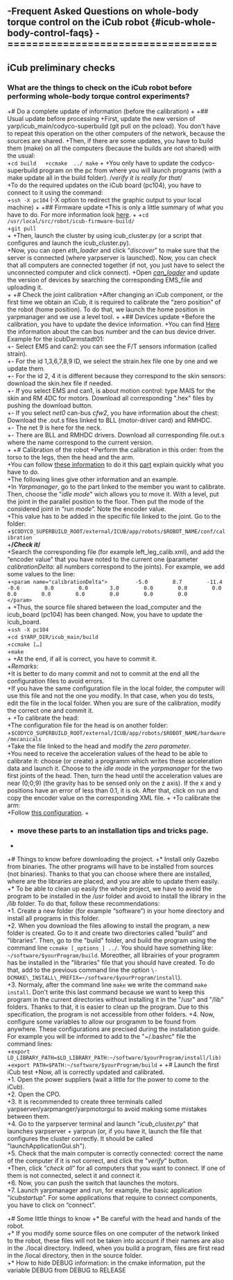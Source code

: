-Frequent Asked Questions on whole-body torque control on the iCub robot  {#icub-whole-body-control-faqs}
-==================================
-
 ## iCub preliminary checks 
 
 ### What are the things to check on the iCub robot before performing whole-body torque control experiments? 
 
+# Do a complete update of information (before the calibration)
+
+## Usual update before processing
+First, update the new version of yarp/icub_main/codyco\-superbuild (git pull on the pcload). You don't have to repeat this operation on the other computers of the network, because the sources are shared.
+Then, if there are some updates, you have to build them (make) on all the computers (because the builds are not shared) with the usual:  
+`cd build  
+ccmake  ../ make`
+
+You only have to update the codyco-superbuild program on the pc from where you will launch programs (with a make update all in the build folder).  /*verify it is really for that*/  
+To do the required updates on the iCub board (pc104), you have to connect to it using the command:  
+`ssh -X pc104` (\-X option to redirect the graphic output to your local machine)
+
+## Firmware update
+This is only a little summary of what you have to do. For more information look [here](http://wiki.icub.org/wiki/Firmware).
+
+`cd /usr/local/src/robot/icub-firmware-build/`  
+`git pull`  
+
+Then, launch the cluster by using icub\_cluster.py  (or a script that configures and launch the icub_cluster.py).  
+Now, you can open _eth_loader_ and click “_discover_” to make sure that the server is connected (where yarpserver is launched). Now, you can check that all computers are connected together (if not, you just have to select the unconnected computer and click connect).
+Open [_can_loader_](http://wiki.icub.org/wiki/CanLoader) and update the version of devices by searching the corresponding EMS_file and uploading it.  
+
+# Check the joint calibration
+After changing an iCub component, or the first time we obtain an iCub, it is required to calibrate the “zero position” of the robot (home position). To do that, we launch the home position in yarpmanager and we use a level tool.
+
+## Devices update
+Before the calibration, you have to update the device information.
+You can find [Here](http://wiki.icub.org/wiki/Can_addresses_and_associated_firmware#PCAN2:_Right_arm) the information about the can bus number and the can bus device driver. Example for the icubDarmstadt01:  
+- Select EMS and can2: you can see the F/T sensors information (called strain).  
+- For the id 1,3,6,7,8,9 ID, we select the strain.hex file one by one and we update them.  
+- For the id 2, 4 it is different because they correspond to the skin sensors: download the skin.hex file if needed.  
+- If you select EMS and can1, is about motion control: type MAIS for the skin and RM 4DC for motors. Download all corresponding "\.hex" files by pushing the download button.  
+- If you select _net0_ can\-bus _cfw2_, you have information about the chest: Download the .out.s files linked to BLL (motor\-driver card) and RMHDC.  
+- The net 9 is here for the neck.  
+- There are BLL and RMHDC drivers. Download all corresponding file.out.s where the name correspond to the current version.  
+
+# Calibration of the robot
+Perform the calibration in this order: from the torso to the legs, then the head and the arm.  
+You can follow [these information](http://wiki.icub.org/wiki/Manual#Three._Calibration) to do it this [part](http://wiki.icub.org/wiki/ArmFineCalibration) explain quickly what you have to do.  
+The following lines give other information and an example.  
+In _Yarpmanager_, go to the part linked to the member you want to calibrate. Then, choose the "_idle mode_" wich allows you to move it. With a level, put the joint in the parallel position to the floor. Then put the mode of the considered joint in “_run mode_”. Note the encoder value.  
+This value has to be added in the specific file linked to the joint. Go to the folder:  
+`$CODYCO_SUPERBUILD_ROOT/external/ICUB/app/robots/$ROBOT_NAME/conf/calibration`     
+**/*Check it*/**   
+Search the corresponding file (for example left\_leg\_calib.xml), and add the “encoder value” that you have noted to the current one (parameter _calibrationDelta_: all numbers correspond to the joints). For example, we add some values to the line:  
+`<param name="calibrationDelta">         -5.0        8.7        -11.4        -0.6        0.0        0.0       3.0        0.0        0.0        0.0        0.0        0.0        0.0        0.0        0.0        0.0        </param>`  
+
+Thus, the source file shared between the load\_computer and the icub\_board (pc104) has been changed. Now, you have to update the icub\_board.  
+`ssh -X pc104`  
+`cd $YARP_DIR/icub_main/build`  
+`ccmake […]`  
+`make`  
+
+At the end, if all is correct, you have to commit it.  
+_Remarks_:  
+It is better to do many commit and not to commit at the end all the configuration files to avoid errors.  
+If you have the same configuration file in the local folder, the computer will use this file and not the one you modify. In that case, when you do tests, edit the file in the local folder. When you are sure of the calibration, modify the correct one and commit it.  
+
+To calibrate the head:  
+The configuration file for the head is on another folder:  
+`$CODYCO_SUPERBUILD_ROOT/external/ICUB/app/robots/$ROBOT_NAME/hardware/mecanicals`    
+Take the file linked to the head and modify the _zero parameter_.  
+You need to receive the acceleration values of the head to be able to calibrate it: choose (or create) a programm which writes these acceleration data and launch it. Choose to the _idle mode_ in the _yarpmanager_ for the two first joints of the head. Then, turn the head until the acceleration values are near (0;0;9) (the gravity has to be sensed only on the z axis). If the x and y positions have an error of less than 0.1, it is ok.  After that, click on run and copy the encoder value on the corresponding XML file. 
+
+To calibrate the arm:  
+Follow [this configuration](http://wiki.icub.org/wiki/ArmFineCalibration).
+
+ ### move these parts to an installation tips and tricks page. 
+
+# Things to know before downloading the project.
+* Install only Gazebo from binaries. The other programs will have to be installed from sources (not binaries). Thanks to that you can choose where there are installed, where are the libraries are placed, and you are able to update them easily.  
+* To be able to clean up easily the whole project, we have to avoid the program to be installed in the _/usr_ folder and avoid to install the library in the _/lib_ folder. To do that, follow these recommendations:  
+1. Create a new folder (for example “software”) in your home directory and install all programs in this folder.  
+2. When you download the files allowing to install the program, a new folder is created. Go to it and create two directories called "build" and "libraries". Then, go to the "build" folder, and build the program using the command line `ccmake [_options_] ../`. You should have something like: `~/software/$yourProgram/build`. Moreother, all librairies of your programm has be installed in the "libraries" file that you should have created. To do that, add to the previous command line the option `\-DCMAKE\_INSTALL\_PREFIX=~/software/$yourProgram/install`).  
+3. Normaly, after the command line `make` we write the command `make install`. Don't write this last command because we want to keep this program in the current directories without installing it in the "/usr" and "/lib" folders. Thanks to that, it is easier to clean up the program. Due to this specification, the program is not accessible from other folders. 
+4. Now, configure some variables to allow our programm to be found from anywhere. These configurations are precised during the installation guide. For example you will be informed to add to the "~/.bashrc" file the command lines:    
+`export LD_LIBRARY_PATH=$LD_LIBRARY_PATH:~/software/$yourProgram/install/lib)`  
+`export PATH=$PATH:~/software/$yourProgram/build`
+
+# Launch the first iCub test
+Now, all is correctly updated and calibrated.  
+1. Open the power suppliers (wait a little for the power to come to the iCub).  
+2. Open the CPO.  
+3. It is recommended to create three terminals called yarpserver/yarpmanger/yarpmotorgui to avoid making some mistakes between them.  
+4. Go to the yarpserver terminal and launch "_icub\_cluster.py_" that launches yarpserver + yarprun (or, if you have it, launch the file that configures the cluster correctly. It should be called "launchApplicationGui.sh").  
+5. Check that the main computer is correctly connected: correct the name  of the computer if it is not correct, and click the "_verify_" button.  
+Then, click “_check all_” for all computers that you want to connect. If one of them is not connected, select it and connect it.  
+6. Now, you can push the switch that launches the motors.  
+7. Launch yarpmanager and run, for example, the basic application “_icubstartup_”. For some applications that require to connect components, you have to click on “connect”.  
 
+# Some little things to know 
+* Be careful with the head and hands of the robot.  
+* If you modify some source files on one computer of the network linked to the robot, these files will not be taken into account if their names are also in the ./local directory. Indeed, when you build a program, files are first read in the /local directory, then in the source folder.  
+* How to hide DEBUG information: in the cmake information, put the variable DEBUG from DEBUG to RELEASE  
